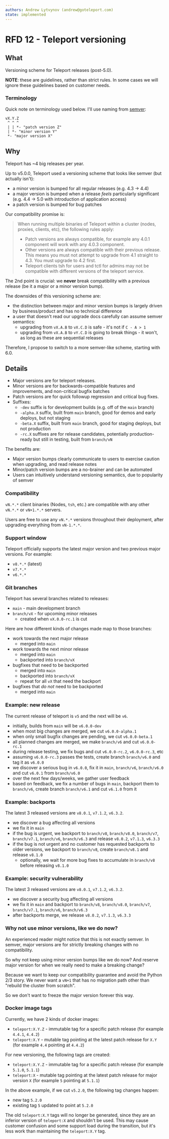 ```yaml
---
authors: Andrew Lytvynov (andrew@goteleport.com)
state: implemented
---
```


# RFD 12 - Teleport versioning

## What

Versioning scheme for Teleport releases (post-5.0).

**NOTE**: these are guidelines, rather than strict rules. In some cases we will
ignore these guidelines based on customer needs.

### Terminology

Quick note on terminology used below. I'll use naming from
[semver](https://semver.org):

```
vX.Y.Z
 ^ ^ ^
 | | *- "patch version Z"
 | *- "minor version Y"
 *- "major version X"
```

## Why

Teleport has ~4 big releases per year.

Up to v5.0.0, Teleport used a versioning scheme that looks like semver (but
actually isn't):

- a minor version is bumped for all regular releases (e.g. 4.3 -> 4.4)
- a major version is bumped when a release _feels_ particularly significant
  (e.g. 4.4 -> 5.0 with introduction of application access)
- a patch version is bumped for bug patches

Our compatibility promise is:

> When running multiple binaries of Teleport within a cluster (nodes, proxies, clients, etc), the following rules apply:
>
> - Patch versions are always compatible, for example any 4.0.1 component will work with any 4.0.3 component.
> - Other versions are always compatible with their previous release. This means you must not attempt to upgrade from 4.1 straight to 4.3. You must upgrade to 4.2 first.
> - Teleport clients tsh for users and tctl for admins may not be compatible with different versions of the teleport service.

The 2nd point is crucial: we **never** break compatibility with a previous
release (be it a major or a minor version bump).

The downsides of this versioning scheme are:

- the distinction between major and minor version bumps is largely driven by
  business/product and has no technical difference
- a user that doesn't read our upgrade docs carefully can assume semver
  semantics:
  - upgrading from `vX.A.B` to `vX.C.D` is safe - it's not if `C - A > 1`
  - upgrading from `vX.A.B` to `vY.C.D` is going to break things - it won't, as
    long as these are sequential releases

Therefore, I propose to switch to a more semver-like scheme, starting with 6.0.

## Details

- Major versions are for teleport releases.
- Minor versions are for backwards-compatible features and improvements, and
  non-critical bugfix batches
- Patch versions are for quick followup regression and critical bug fixes.
- Suffixes:
  - `-dev` suffix is for development builds (e.g. off of the `main` branch)
  - `-alpha.X` suffix, built from `main` branch, good for demos and early
    deploys, but not staging
  - `-beta.X` suffix, built from `main` branch, good for staging deploys, but
    not production
  - `-rc.X` suffixes are for release candidates, potentially production-ready
    but still in testing, built from `branch/vN`

The benefits are:

- Major version bumps clearly communicate to users to exercise caution when
  upgrading, and read release notes
- Minor/patch version bumps are a no-brainer and can be automated
- Users can intuitively understand versioning semantics, due to popularity of
  semver

### Compatibility

`vN.*.*` client binaries (Nodes, `tsh`, etc.) are compatible with any other
`vN.*.*` or `vN+1.*.*` servers.

Users are free to use any `vN.*.*` versions throughout their deployment, after
upgrading everything from `vN-1.*.*`.

### Support window

Teleport officially supports the latest major version and two previous major
versions. For example:

- `v8.*.*` (latest)
- `v7.*.*`
- `v6.*.*`

### Git branches

Teleport has several branches related to releases:

- `main` - main development branch
- `branch/vX` - for upcoming minor releases
  - created when `vX.0.0-rc.1` is cut

Here are how different kinds of changes made map to those branches:

- work towards the next major release
  - merged into `main`
- work towards the next minor release
  - merged into `main`
  - backported into `branch/vX`
- bugfixes that need to be backported
  - merged into `main`
  - backported into `branch/vX`
  - repeat for all `vX` that need the backport
- bugfixes that _do not_ need to be backported
  - merged into `main`

### Example: new release

The current release of teleport is `v5` and the next will be `v6`.

- initially, builds from `main` will be `v6.0.0-dev`
- when most big changes are merged, we cut `v6.0.0-alpha.1`
- when only small bugfix changes are pending, we cut `v6.0.0-beta.1`
- all planned changes are merged, we make `branch/v6` and cut `v6.0.0-rc.1`
- during release testing, we fix bugs and cut `v6.0.0-rc.2`, `v6.0.0-rc.3`, etc
- assuming `v6.0.0-rc.3` passes the tests, create branch `branch/v6.0` and tag
  it as `v6.0.0`
- we discover a serious bug in `v6.0.0`, fix it in `main`, `branch/v6`,
  `branch/v6.0` and cut `v6.0.1` from `branch/v6.0`
- over the next few days/weeks, we gather user feedback
- based on feedback, we fix a number of bugs in `main`, backport them to
  `branch/v6`, create branch `branch/v6.1` and cut `v6.1.0` from it

### Example: backports

The latest 3 released versions are `v8.0.1`, `v7.1.2`, `v6.3.2`.

- we discover a bug affecting all versions
- we fix it in `main`
- if the bug is urgent, we backport to `branch/v8`, `branch/v8.0`, `branch/v7`,
  `branch/v7.1`, `branch/v6`, `branch/v6.3` and release `v8.0.2`, `v7.1.3`,
  `v6.3.3`
- if the bug is not urgent and no customer has requested backports to older
  versions, we backport to `branch/v8`, create `branch/v8.1` and release
  `v8.1.0`
  - optionally, we wait for more bug fixes to accumulate in `branch/v8` before
    releasing `v8.1.0`

### Example: security vulnerability

The latest 3 released versions are `v8.0.1`, `v7.1.2`, `v6.3.2`.

- we discover a security bug affecting all versions
- we fix it in `main` and backport to `branch/v8`, `branch/v8.0`,
  `branch/v7`, `branch/v7.1`, `branch/v6`, `branch/v6.3`
- after backports merge, we release `v8.0.2`, `v7.1.3`, `v6.3.3`

### Why not use minor versions, like we do now?

An experienced reader might notice that this is not exactly semver. In semver,
major versions are for strictly breaking changes with no compatibility.

So why not keep using minor version bumps like we do now? And reserve major
version for when we really need to make a breaking change?

Because we want to keep our compatibility guarantee and avoid the Python 2/3
story. We never want a `vN+1` that has no migration path other than "rebuild
the cluster from scratch".

So we don't want to freeze the major version forever this way.

### Docker image tags

Currently, we have 2 kinds of docker images:

- `teleport:X.Y.Z` - immutable tag for a specific patch release (for example
  `4.4.1`, `4.4.2`)
- `teleport:X.Y` - mutable tag pointing at the latest patch release for `X.Y` (for
  example `4.4` pointing at `4.4.2`)

For new versioning, the following tags are created:

- `teleport:X.Y.Z` - immutable tag for a specific patch release (for example
  `5.1.0`, `5.1.1`)
- `teleport:X` - mutable tag pointing at the latest patch release for major
  version `X` (for example `5` pointing at `5.1.1`)

In the above example, if we cut `v5.2.0`, the following tag changes happen:

- new tag `5.2.0`
- existing tag `5` updated to point at `5.2.0`

The old `teleport:X.Y` tags will no longer be generated, since they are an
inferior version of `teleport:X` and shouldn't be used. This may cause customer
confusion and some support load during the transition, but it's less work than
maintaining the `teleport:X.Y` tag.
